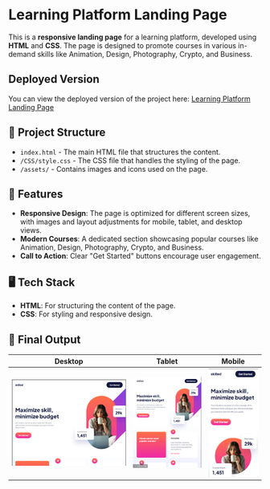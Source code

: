 # Learning Platform Landing Page

This is a **responsive landing page** for a learning platform, developed using **HTML** and **CSS**. The page is designed to promote courses in various in-demand skills like Animation, Design, Photography, Crypto, and Business.

## Deployed Version

You can view the deployed version of the project here: [Learning Platform Landing Page](https://shubiks.github.io/Learning-Platform-Landing-Page/)

## 📂 Project Structure

- `index.html` - The main HTML file that structures the content.
- `/CSS/style.css` - The CSS file that handles the styling of the page.
- `/assets/` - Contains images and icons used on the page.

## 🌟 Features

- **Responsive Design**: The page is optimized for different screen sizes, with images and layout adjustments for mobile, tablet, and desktop views.
- **Modern Courses**: A dedicated section showcasing popular courses like Animation, Design, Photography, Crypto, and Business.
- **Call to Action**: Clear "Get Started" buttons encourage user engagement.

## 🖥️ Tech Stack

- **HTML**: For structuring the content of the page.
- **CSS**: For styling and responsive design.
  
## 📸 Final Output

| Desktop | Tablet | Mobile |
| ------- | ------ | ------ |
| ![Desktop View](final-output-pictures/desktop-view.png) | ![Tablet View](final-output-pictures/tablet-view.png) | ![Mobile View](final-output-pictures/mobile-view.png) |
